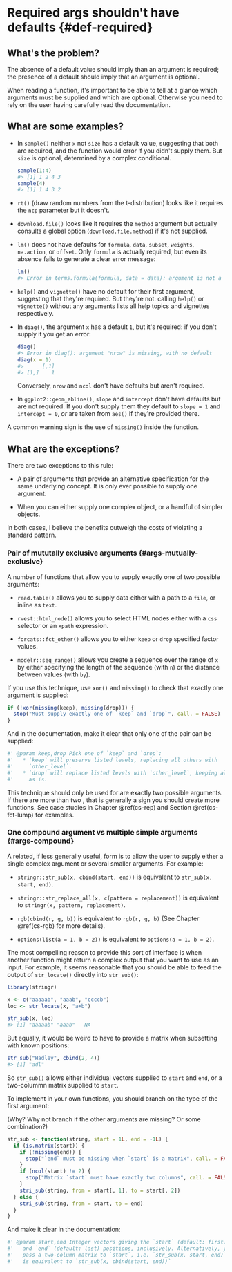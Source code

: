 # Required args shouldn't have defaults {#def-required}



## What's the problem?

The absence of a default value should imply than an argument is required; the presence of a default should imply that an argument is optional.

When reading a function, it's important to be able to tell at a glance which arguments must be supplied and which are optional. Otherwise you need to rely on the user having carefully read the documentation.

## What are some examples?

*   In `sample()` neither `x` not `size` has a default value, suggesting that
    both are required, and the function would error if you didn't supply them.
    But `size` is optional, determined by a complex conditional.
    
    
    ```r
    sample(1:4)
    #> [1] 1 2 4 3
    sample(4)
    #> [1] 1 4 3 2
    ```

*   `rt()` (draw random numbers from the t-distribution) looks like it 
    requires the `ncp` parameter but it doesn't.

*   `download.file()` looks like it requires the `method` argument but 
    actually consults a global option (`download.file.method`) if it's not
    supplied.

*   `lm()` does not have defaults for `formula`, `data`, `subset`, `weights`, 
    `na.action`, or `offset`. Only `formula` is actually required, but even 
    its absence fails to generate a clear error message:
    
    
    ```r
    lm()
    #> Error in terms.formula(formula, data = data): argument is not a valid model
    ```
    
*   `help()` and `vignette()` have no default for their first argument, 
    suggesting that they're required. But they're not: calling `help()` or
    `vignette()` without any arguments lists all help topics and vignettes 
    respectively.
 
*   In `diag()`, the argument `x` has a default `1`, but it's required: if 
    you don't supply it you get an error:
    
    
    ```r
    diag()
    #> Error in diag(): argument "nrow" is missing, with no default
    diag(x = 1)
    #>      [,1]
    #> [1,]    1
    ```
    
    Conversely, `nrow` and `ncol` don't have defaults but aren't required.

*   In `ggplot2::geom_abline()`, `slope` and `intercept` don't have defaults 
    but are not required. If you don't supply them they default to `slope = 1` 
    and `intercept = 0`, *or* are taken from `aes()` if they're provided
    there.

A common warning sign is the use of `missing()` inside the function.

## What are the exceptions?

There are two exceptions to this rule:

* A pair of arguments that provide an alternative specification for the same
  underlying concept. It is only ever possible to supply one argument.
  
* When you can either supply one complex object, or a handful of simpler 
  objects.

In both cases, I believe the benefits outweigh the costs of violating a standard pattern.

### Pair of mututally exclusive arguments {#args-mutually-exclusive}

A number of functions that allow you to supply exactly one of two possible arguments:

* `read.table()` allows you to supply data either with a path to a `file`,
  or inline as `text`.

* `rvest::html_node()` allows you to select HTML nodes either with a `css` 
  selector or an `xpath` expression.
  
* `forcats::fct_other()` allows you to either `keep` or `drop` specified 
  factor values.

* `modelr::seq_range()` allows you create a sequence over the range of `x` by 
  either specifying the length of the sequence (with `n`) or the distance 
  between values (with `by`).
  
If you use this technique, use `xor()` and `missing()` to check that exactly one argument is supplied:


```r
if (!xor(missing(keep), missing(drop))) {
  stop("Must supply exactly one of `keep` and `drop`", call. = FALSE)
}
```

And in the documentation, make it clear that only one of the pair can be supplied:


```r
#' @param keep,drop Pick one of `keep` and `drop`:
#'   * `keep` will preserve listed levels, replacing all others with 
#'     `other_level`.
#'   * `drop` will replace listed levels with `other_level`, keeping all
#'     as is.
```

This technique should only be used for are exactly two possible arguments. If there are more than two , that is generally a sign you should create more functions. See case studies in Chapter \@ref(cs-rep) and Section \@ref(cs-fct-lump) for examples.

### One compound argument vs multiple simple arguments {#args-compound}

A related, if less generally useful, form is to allow the user to supply either a single complex argument or several smaller arguments. For example:

* `stringr::str_sub(x, cbind(start, end))` is equivalent to 
  `str_sub(x, start, end)`.
  
* `stringr::str_replace_all(x, c(pattern = replacement))` is equivalent to
  `stringr(x, pattern, replacement)`.
  
* `rgb(cbind(r, g, b))` is equivalent to `rgb(r, g, b)` (See Chapter 
  \@ref(cs-rgb) for more details).
  
* `options(list(a = 1, b = 2))` is equivalent to `options(a = 1, b = 2)`.

The most compelling reason to provide this sort of interface is when another function might return a complex output that you want to use as an input. For example, it seems reasonable that you should be able to feed the output of `str_locate()` directly into `str_sub()`:


```r
library(stringr)

x <- c("aaaaab", "aaab", "ccccb")
loc <- str_locate(x, "a+b")

str_sub(x, loc)
#> [1] "aaaaab" "aaab"   NA
```

But equally, it would be weird to have to provide a matrix when subsetting with known positions:


```r
str_sub("Hadley", cbind(2, 4))
#> [1] "adl"
```

So `str_sub()` allows either individual vectors supplied to `start` and `end`, or a two-colummn matrix supplied to `start`.

To implement in your own functions, you should branch on the type of the first argument:

(Why? Why not branch if the other arguments are missing? Or some combination?)


```r
str_sub <- function(string, start = 1L, end = -1L) {
  if (is.matrix(start)) {
    if (!missing(end)) {
      stop("`end` must be missing when `start` is a matrix", call. = FALSE)
    }
    if (ncol(start) != 2) {
      stop("Matrix `start` must have exactly two columns", call. = FALSE)
    }
    stri_sub(string, from = start[, 1], to = start[, 2])
  } else {
    stri_sub(string, from = start, to = end)
  }
}
```

And make it clear in the documentation:


```r
#' @param start,end Integer vectors giving the `start` (default: first)
#'   and `end` (default: last) positions, inclusively. Alternatively, you
#'   pass a two-column matrix to `start`, i.e. `str_sub(x, start, end)`
#'   is equivalent to `str_sub(x, cbind(start, end))`
```
